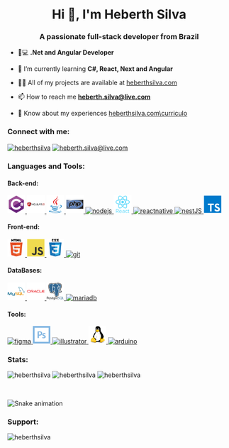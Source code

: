 <h1 align="center">Hi 👋, I'm Heberth Silva</h1>
<h3 align="center">A passionate full-stack developer from Brazil</h3>

- 👨💻 **.Net and Angular Developer**

- 🌱 I’m currently learning **C#, React, Next and Angular**

- 👨‍💻 All of my projects are available at [heberthsilva.com](https://heberthsilva.com)

- 📫 How to reach me **heberth.silva@live.com**

- 📄 Know about my experiences [heberthsilva.com\curriculo](https://heberthsilva.com\curriculo)

<h3 align="left">Connect with me:</h3>
<p align="left">
<a href="https://linkedin.com/in/heberthsilva" target="blank"><img align="center" src="https://cdn.worldvectorlogo.com/logos/linkedin-logo-2013-1.svg" alt="heberthsilva" height="30" width="40" /></a>
<a href="heberth.silva@live.com" target="blank"><img align="center" src="https://cdn.worldvectorlogo.com/logos/outlook-1.svg" alt="heberth.silva@live.com" height="30" width="40" /></a>
</p>

<h3 align="left">Languages and Tools:</h3>
	<p align="center" width ="200"> 
	  <h4 align="left">Back-end:</h4>
		<a href="https://www.w3schools.com/cs/" target="_blank">
			<img src="https://raw.githubusercontent.com/devicons/devicon/master/icons/csharp/csharp-original.svg" alt="csharp" width="40" height="40"/>
		</a> 
		<a href="https://angular.io" target="_blank">
			<img src="https://raw.githubusercontent.com/devicons/devicon/master/icons/angularjs/angularjs-original-wordmark.svg" alt="angularjs" width="40" height="40"/>
		</a>
		<a href="https://www.java.com" target="_blank">
			<img src="https://raw.githubusercontent.com/devicons/devicon/master/icons/java/java-original.svg" alt="java" width="40" height="40"/> 
		</a>
		<a href="https://www.php.net" target="_blank">
			<img src="https://raw.githubusercontent.com/devicons/devicon/master/icons/php/php-original.svg" alt="php" width="40" height="40"/> 
		</a>  
		<a href="https://nodejs.org" target="_blank">
			<img src="https://cdn.worldvectorlogo.com/logos/nodejs-1.svg" alt="nodejs" width="40" height="40"/>
		</a>
		<a href="https://reactjs.org/" target="_blank">
			<img src="https://raw.githubusercontent.com/devicons/devicon/master/icons/react/react-original-wordmark.svg" alt="react" width="40" height="40"/>
		</a> 
		<a href="https://reactnative.dev/" target="_blank"> 
			<img src="https://reactnative.dev/img/header_logo.svg" alt="reactnative" width="40" height="40"/> 
		</a>
		<a href="https://nestjs.com/" target="_blank">
			<img src="https://d33wubrfki0l68.cloudfront.net/e937e774cbbe23635999615ad5d7732decad182a/26072/logo-small.ede75a6b.svg" alt="nestJS" width="40" height="40"/> 
		</a>
		<a href="https://www.typescriptlang.org/" target="_blank">
			<img src="https://raw.githubusercontent.com/devicons/devicon/master/icons/typescript/typescript-original.svg" alt="typescript" width="40" height="40"/> 
		</a> 
		<h4 align="left">Front-end:</h4>
		<a href="https://www.w3.org/html/" target="_blank">
			<img src="https://raw.githubusercontent.com/devicons/devicon/master/icons/html5/html5-original-wordmark.svg" alt="html5" width="40" height="40"/>
		</a>
		<a href="https://developer.mozilla.org/en-US/docs/Web/JavaScript" target="_blank">
			<img src="https://raw.githubusercontent.com/devicons/devicon/master/icons/javascript/javascript-original.svg" alt="javascript" width="40" height="40"/> 
		</a>
		<a href="https://www.w3schools.com/css/" target="_blank"> 
			<img src="https://raw.githubusercontent.com/devicons/devicon/master/icons/css3/css3-original-wordmark.svg" alt="css3" width="40" height="40"/>
		</a>
		<a href="https://git-scm.com/" target="_blank"> 
			<img src="https://www.vectorlogo.zone/logos/git-scm/git-scm-icon.svg" alt="git" width="40" height="40"/>
		</a>
		<h4 align="left">DataBases:</h4>
		<a href="https://www.mysql.com/" target="_blank">
			<img src="https://raw.githubusercontent.com/devicons/devicon/master/icons/mysql/mysql-original-wordmark.svg" alt="mysql" width="40" height="40"/>
		</a>
		<a href="https://www.oracle.com/" target="_blank">
			<img src="https://raw.githubusercontent.com/devicons/devicon/master/icons/oracle/oracle-original.svg" alt="oracle" width="40" height="40"/>
		</a>
		<a href="https://www.postgresql.org" target="_blank"> 
			<img src="https://raw.githubusercontent.com/devicons/devicon/master/icons/postgresql/postgresql-original-wordmark.svg" alt="postgresql" width="40" height="40"/>
		</a>
		<a href="https://mariadb.org/" target="_blank">
			<img src="https://www.vectorlogo.zone/logos/mariadb/mariadb-icon.svg" alt="mariadb" width="40" height="40"/> 
		</a>
		<h4 align="left">Tools:</h4>
		<a href="https://www.figma.com/" target="_blank">
			<img src="https://www.vectorlogo.zone/logos/figma/figma-icon.svg" alt="figma" width="40" height="40"/>
		</a>
		<a href="https://www.photoshop.com/en" target="_blank">
			<img src="https://raw.githubusercontent.com/devicons/devicon/master/icons/photoshop/photoshop-line.svg" alt="photoshop" width="40" height="40"/> 
		</a> 
		<a href="https://www.adobe.com/in/products/illustrator.html" target="_blank">
			<img src="https://www.vectorlogo.zone/logos/adobe_illustrator/adobe_illustrator-icon.svg" alt="illustrator" width="40" height="40"/>
		</a>
		<a href="https://www.linux.org/" target="_blank">
			<img src="https://raw.githubusercontent.com/devicons/devicon/master/icons/linux/linux-original.svg" alt="linux" width="40" height="40"/>
		</a>
		<a href="https://www.arduino.cc/" target="_blank">
			<img src="https://cdn.worldvectorlogo.com/logos/arduino-1.svg" alt="arduino" width="40" height="40"/>
		</a>
</p>

<h3 align="left">Stats:</h3>
<div width = "100%">
	<img width = "30%" src="https://github-readme-stats.vercel.app/api/top-langs?username=heberthsilva&show_icons=true&locale=en&layout=compact" alt="heberthsilva" />
	<img width = "35%" src="https://github-readme-stats.vercel.app/api?username=heberthsilva&show_icons=true&locale=en" alt="heberthsilva" />
	<img width = "35%" src="https://github-readme-streak-stats.herokuapp.com/?user=heberthsilva&" alt="heberthsilva" />
</div>
<br>

  ##
  
  ![Snake animation](https://github.com/engenny/engenny/blob/output/github-contribution-grid-snake.svg)


<h3 align="left">Support:</h3>
<p>
<a href="https://www.buymeacoffee.com/heberthsilva">
<img align="left" src="https://cdn.buymeacoffee.com/buttons/v2/default-yellow.png" height="50" width="210" alt="heberthsilva" />
</a>
</p>

<!--
**heberthsilva/heberthsilva** is a ✨ _special_ ✨ repository because its `README.md` (this file) appears on your GitHub profile.

Here are some ideas to get you started:

- 🔭 I’m currently working on ...
- 🌱 I’m currently learning ...
- 👯 I’m looking to collaborate on ...
- 🤔 I’m looking for help with ...
- 💬 Ask me about ...
- 📫 How to reach me: ...
- 😄 Pronouns: ...
- ⚡ Fun fact: ...
-->
